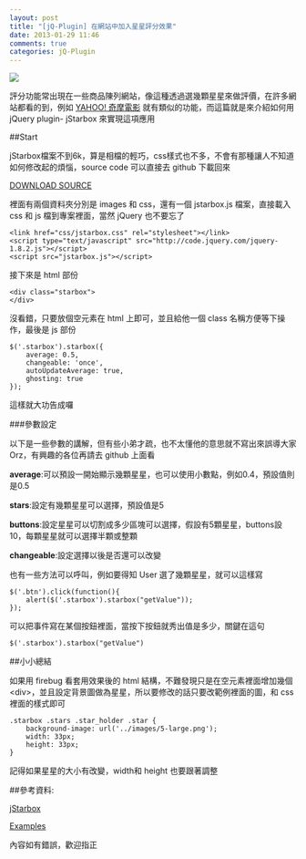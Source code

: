 ```yaml
---
layout: post
title: "[jQ-Plugin] 在網站中加入星星評分效果"
date: 2013-01-29 11:46
comments: true
categories: jQ-Plugin
---
```


<img src="https://lh4.googleusercontent.com/-p5vCtEt386M/UQdsNizReKI/AAAAAAAACQs/tylpU5zwd60/s188/2013-01-29_114734.jpg" />

評分功能常出現在一些商品陳列網站，像這種透過選幾顆星星來做評價，在許多網站都看的到，例如 <a href="http://tw.movie.yahoo.com/" target="_blank">YAHOO! 奇摩電影</a> 就有類似的功能，而這篇就是來介紹如何用 jQuery plugin- jStarbox 來實現這項應用

<!--more-->

##Start

jStarbox檔案不到6k，算是相檔的輕巧，css樣式也不多，不會有那種讓人不知道如何修改起的煩惱，source code 可以直接去 github 下載回來

<a href="https://github.com/sabberworm/jStarbox#getvalue" target="_blank">DOWNLOAD SOURCE</a>

裡面有兩個資料夾分別是 images 和 css，還有一個 jstarbox.js 檔案，直接載入 css 和 js 檔到專案裡面，當然 jQuery 也不要忘了

	<link href="css/jstarbox.css" rel="stylesheet"></link>
    <script type="text/javascript" src="http://code.jquery.com/jquery-1.8.2.js"></script>
	<script src="jstarbox.js"></script>
	
接下來是 html 部份

	<div class="starbox">
	</div>
	
沒看錯，只要放個空元素在 html 上即可，並且給他一個 class 名稱方便等下操作，最後是 js 部份

	$('.starbox').starbox({
		average: 0.5,
		changeable: 'once',
		autoUpdateAverage: true,				
		ghosting: true
	});
	
這樣就大功告成囉

###參數設定

以下是一些參數的講解，但有些小弟才疏，也不太懂他的意思就不寫出來誤導大家Orz，有興趣的各位再請去 github 上面看

**average**:可以預設一開始顯示幾顆星星，也可以使用小數點，例如0.4，預設值則是0.5

**stars**:設定有幾顆星星可以選擇，預設值是5

**buttons**:設定星星可以切割成多少區塊可以選擇，假設有5顆星星，buttons設10，每顆星星就可以選擇半顆或整顆

**changeable**:設定選擇以後是否還可以改變

也有一些方法可以呼叫，例如要得知 User 選了幾顆星星，就可以這樣寫

	$('.btn').click(function(){
		alert($('.starbox').starbox("getValue"));
	});
	
可以把事件寫在某個按鈕裡面，當按下按鈕就秀出值是多少，關鍵在這句 

	$('.starbox').starbox("getValue")

##小小總結

如果用 firebug 看套用效果後的 html 結構，不難發現只是在空元素裡面增加幾個&lt;div&gt;，並且設定背景圖做為星星，所以要修改的話只要改範例裡面的圖，和 css 裡面的樣式即可

	.starbox .stars .star_holder .star {
		background-image: url('../images/5-large.png');
		width: 33px;
		height: 33px;
	}
	
記得如果星星的大小有改變，width和 height 也要跟著調整

##參考資料:

<a href="https://github.com/sabberworm/jStarbox#getvalue" target="_blank">jStarbox</a>

<a href="http://sabberworm.github.com/jStarbox/" target="_blank">Examples</a>

內容如有錯誤，歡迎指正